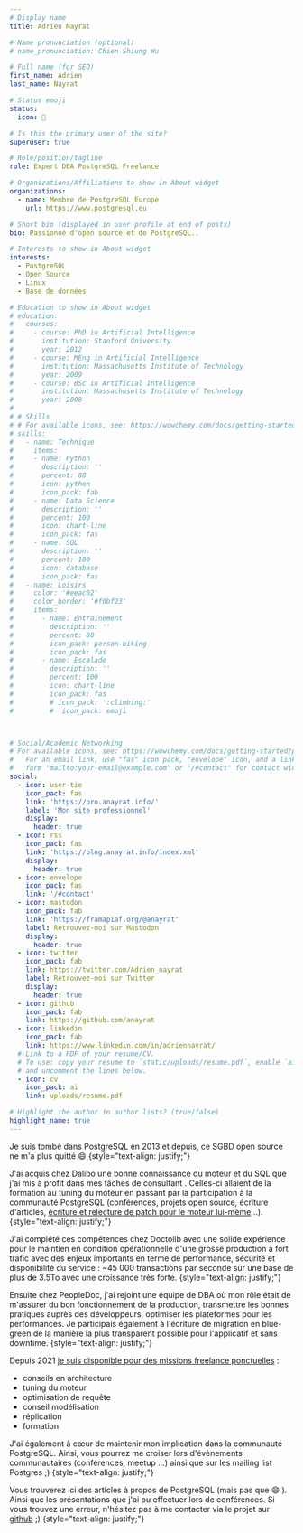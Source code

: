 ```yaml
---
# Display name
title: Adrien Nayrat

# Name pronunciation (optional)
# name_pronunciation: Chien Shiung Wu

# Full name (for SEO)
first_name: Adrien
last_name: Nayrat

# Status emoji
status:
  icon: 🧗

# Is this the primary user of the site?
superuser: true

# Role/position/tagline
role: Expert DBA PostgreSQL Freelance

# Organizations/Affiliations to show in About widget
organizations:
  - name: Membre de PostgreSQL Europe
    url: https://www.postgresql.eu

# Short bio (displayed in user profile at end of posts)
bio: Passionné d'open source et de PostgreSQL..

# Interests to show in About widget
interests:
  - PostgreSQL
  - Open Source
  - Linux
  - Base de données

# Education to show in About widget
# education:
#   courses:
#     - course: PhD in Artificial Intelligence
#       institution: Stanford University
#       year: 2012
#     - course: MEng in Artificial Intelligence
#       institution: Massachusetts Institute of Technology
#       year: 2009
#     - course: BSc in Artificial Intelligence
#       institution: Massachusetts Institute of Technology
#       year: 2008
#
# # Skills
# # For available icons, see: https://wowchemy.com/docs/getting-started/page-builder/#icons
# skills:
#   - name: Technique
#     items:
#     - name: Python
#       description: ''
#       percent: 80
#       icon: python
#       icon_pack: fab
#     - name: Data Science
#       description: ''
#       percent: 100
#       icon: chart-line
#       icon_pack: fas
#     - name: SQL
#       description: ''
#       percent: 100
#       icon: database
#       icon_pack: fas
#   - name: Loisirs
#     color: '#eeac02'
#     color_border: '#f0bf23'
#     items:
#       - name: Entrainement
#         description: ''
#         percent: 80
#         icon_pack: person-biking
#         icon_pack: fas
#       - name: Escalade
#         description: ''
#         percent: 100
#         icon: chart-line
#         icon_pack: fas
#         # icon_pack: ':climbing:'
#         #  icon_pack: emoji



# Social/Academic Networking
# For available icons, see: https://wowchemy.com/docs/getting-started/page-builder/#icons
#   For an email link, use "fas" icon pack, "envelope" icon, and a link in the
#   form "mailto:your-email@example.com" or "/#contact" for contact widget.
social:
  - icon: user-tie
    icon_pack: fas
    link: 'https://pro.anayrat.info/'
    label: 'Mon site professionnel'
    display:
      header: true
  - icon: rss
    icon_pack: fas
    link: 'https://blog.anayrat.info/index.xml'
    display:
      header: true
  - icon: envelope
    icon_pack: fas
    link: '/#contact'
  - icon: mastodon
    icon_pack: fab
    link: 'https://framapiaf.org/@anayrat'
    label: Retrouvez-moi sur Mastodon
    display:
      header: true
  - icon: twitter
    icon_pack: fab
    link: https://twitter.com/Adrien_nayrat
    label: Retrouvez-moi sur Twitter
    display:
      header: true
  - icon: github
    icon_pack: fab
    link: https://github.com/anayrat
  - icon: linkedin
    icon_pack: fab
    link: https://www.linkedin.com/in/adriennayrat/
  # Link to a PDF of your resume/CV.
  # To use: copy your resume to `static/uploads/resume.pdf`, enable `ai` icons in `params.yaml`,
  # and uncomment the lines below.
  - icon: cv
    icon_pack: ai
    link: uploads/resume.pdf

# Highlight the author in author lists? (true/false)
highlight_name: true
---
```

Je suis tombé dans PostgreSQL en 2013 et depuis, ce SGBD open source ne m'a plus quitté :smile:
{style="text-align: justify;"}

J'ai acquis chez Dalibo une bonne connaissance du moteur et du SQL que j'ai mis à profit dans mes tâches de consultant . Celles-ci allaient de la formation au tuning du moteur en passant par la participation à la communauté PostgreSQL (conférences, projets open source, écriture d'articles, [écriture et relecture de patch pour le moteur lui-même](https://git.postgresql.org/gitweb/?p=postgresql.git&a=search&h=HEAD&st=commit&s=nayrat&.cgifields=sr)...).
{style="text-align: justify;"}

J'ai complété ces compétences chez Doctolib avec une solide expérience pour le maintien en condition opérationnelle d'une grosse production à fort trafic avec des enjeux importants en terme de performance, sécurité et disponibilité du service : ~45 000 transactions par seconde sur une base de plus de 3.5To avec une croissance très forte.
{style="text-align: justify;"}

Ensuite chez PeopleDoc, j'ai rejoint une équipe de DBA où mon rôle était de m'assurer du bon fonctionnement de la production, transmettre les bonnes pratiques auprès des développeurs, optimiser les plateformes pour les performances. Je participais également à l'écriture de migration en blue-green de la manière la plus transparent possible pour l'applicatif et sans downtime.
{style="text-align: justify;"}

Depuis 2021 [je suis disponible pour des missions freelance ponctuelles](https://pro.anayrat.info) :
- conseils en architecture
- tuning du moteur
- optimisation de requête
- conseil modélisation
- réplication
- formation

J'ai également à cœur de maintenir mon implication dans la communauté PostgreSQL. Ainsi, vous pourrez me croiser lors d'évènements communautaires (conférences, meetup ...) ainsi que sur les mailing list Postgres ;)
{style="text-align: justify;"}

Vous trouverez ici des articles à propos de PostgreSQL (mais pas que :smile: ). Ainsi que les présentations que j'ai pu effectuer lors de conférences. Si vous trouvez une erreur, n'hésitez pas à me contacter via le projet sur [github](https://github.com/anayrat/blog) ;)
{style="text-align: justify;"}
